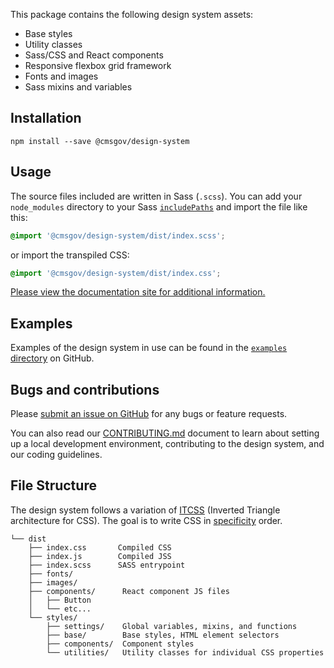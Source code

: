 This package contains the following design system assets:

- Base styles
- Utility classes
- Sass/CSS and React components
- Responsive flexbox grid framework
- Fonts and images
- Sass mixins and variables

## Installation

```
npm install --save @cmsgov/design-system
```

## Usage

The source files included are written in Sass (`.scss`). You can add your `node_modules` directory to your Sass [`includePaths`](https://github.com/sass/node-sass#includepaths) and import the file like this:

```css
@import '@cmsgov/design-system/dist/index.scss';
```

or import the transpiled CSS:

```css
@import '@cmsgov/design-system/dist/index.css';
```

[Please view the documentation site for additional information.](https://design.cms.gov/)

## Examples

Examples of the design system in use can be found in the [`examples` directory](https://github.com/CMSgov/design-system/tree/master/examples) on GitHub.

## Bugs and contributions

Please [submit an issue on GitHub](https://github.com/CMSgov/design-system) for any bugs or feature requests.

You can also read our [CONTRIBUTING.md](https://github.com/CMSgov/design-system/blob/master/CONTRIBUTING.md) document to learn about setting up a local development environment, contributing to the design system, and our coding guidelines.

## File Structure

The design system follows a variation of [ITCSS](http://thomasbyttebier.be/blog/less-css-mess) (Inverted Triangle architecture for CSS). The goal is to write CSS in [specificity](https://developer.mozilla.org/en-US/docs/Web/CSS/Specificity) order.

<!-- You can regenerate the tree by running tree -d -I "node_modules" -->

```
└── dist
    ├── index.css       Compiled CSS
    ├── index.js        Compiled JSS
    ├── index.scss      SASS entrypoint
    ├── fonts/
    ├── images/
    ├── components/      React component JS files
    │   ├── Button
    │   └── etc...
    └── styles/
        ├── settings/    Global variables, mixins, and functions
        ├── base/        Base styles, HTML element selectors
        ├── components/  Component styles
        └── utilities/   Utility classes for individual CSS properties
```
